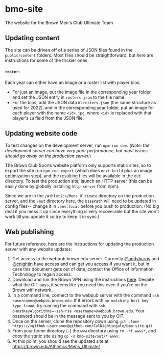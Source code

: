 # bmo-site
The website for the Brown Men's Club Ultimate Team

## Updating content
The site can be driven off of a series of JSON files found in the `public/content` folders. Most files should be straightforward, but here are instructions for some of the trickier ones:
#### `roster`:
Each year can either have an image or a roster list with player bios. 
- For just an image, put the image file in the corresponding year folder and set the JSON entry in `rosters.json` to the file name.
- For the bios, add the JSON data in `rosters.json` (the same structure as used for 2022), and in the corresponding year folder, put an image for each player with the name `<id>.jpg`, where `<id>` is replaced with that player's `id` field from the JSON file.

## Updating website code
To test changes on the development server, run `npm run dev`. (*Note: the development server can have very poor performance, but most issues should go away on the production server.*)

The Brown Club Sports website platform only supports static sites, so to export the site run `npm run export` (which does `next build` plus an image optimization step), and the resulting files will be available in the `out` directory.
To test the production site, launch an HTTP server (this can be easily done by globally installing `http-server` from npm).

Since we are in the `/Athletics/Mens_Ultimate` directory on the production server, and the `/out` directory here, the `basePath` will need to be updated in config files-- change it in `.env.local` before you push to production. (No big deal if you mess it up since everything is very recoverable but the site won't work till you update it so try to keep it in sync.)

## Web publishing
For future reference, here are the instructions for updating the production server with any website updates:
1. Get access to the webpub.brown.edu server. Currently [@andyburris](https://github.com/andyburris) and [@cnightin](https://github.com/cnightin) have access and can get you access if you want it, but in case this document gets out of date, contact the Office of Information Technology to regain access.
2. Download and run the Brown VPN using the instructions [here](https://ithelp.brown.edu/kb/articles/connect-to-brown-s-vpn-pc-mac). Despite what the OIT says, it seems like you need this even if you're on the Brown wifi network.
3. In a command line, connect to the webpub server with the command `ssh <username>@webpub.brown.edu`. If it errors with `no matching host key type found`, try running the command with `ssh -oHostKeyAlgorithms=+ssh-rsa <username>@webpub.brown.edu`. Your password should be in the message sent to you by OIT.
4. Once on the server, clone the repository down using `git clone https://<github-username>@github.com/CalNightingale/bmo-site.git`
5. From your home directory (`~`) the `www` directory using `rm -rf www/*`, and copy the static site using `cp -R bmo-site/out/* www/`.
6. At this point, you should see the updated site at https://brown.edu/Athletics/Mens_Ultimate/